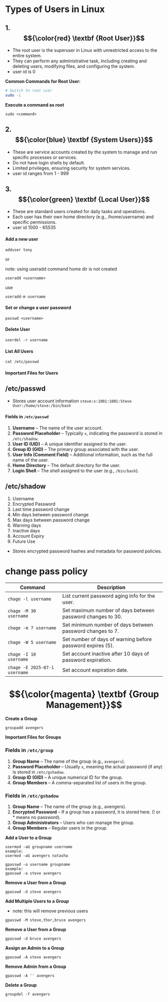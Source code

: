 # Types of Users in Linux


## 1. $${\color{red} \textbf {Root User}}$$

- The root user is the superuser in Linux with unrestricted access to the entire system.
- They can perform any administrative task, including creating and deleting users, modifying files, and configuring the system.
- user id is 0

**Common Commands for Root User:**
```bash
# Switch to root user
sudo -i
````

**Execute a command as root**
````
sudo <command>
````

## 2. $${\color{blue} \textbf {System Users}}$$
- These are service accounts created by the system to manage and run specific processes or services.
- Do not have login shells by default.
- Limited privileges, ensuring security for system services.
- user id ranges from 1 - 999

  
## 3. $${\color{green} \textbf {Local User}}$$
- These are standard users created for daily tasks and operations.
- Each user has their own home directory (e.g., /home/username) and specific permissions.
- user id 1000 - 65535

  
#### Add a new user

````
adduser tony
````
or 

note: using useradd command home dir is not created
````
useradd <username>
````
use
````
useradd-m username
````
#### Set or change a user password
````
passwd <username>
````
#### Delete User
````
userdel -r username
````
#### List All Users
````
cat /etc/passwd
```` 
#### Important Files for Users

## /etc/passwd
- Stores user account information
````steve:x:1001:1001:Steve User:/home/steve:/bin/bash````

#### Fields in `/etc/passwd`  

1. **Username** – The name of the user account.  
2. **Password Placeholder** – Typically `x`, indicating the password is stored in `/etc/shadow`.  
3. **User ID (UID)** – A unique identifier assigned to the user.  
4. **Group ID (GID)** – The primary group associated with the user.  
5. **User Info (Comment Field)** – Additional information, such as the full name of the user.  
6. **Home Directory** – The default directory for the user.  
7. **Login Shell** – The shell assigned to the user (e.g., `/bin/bash`).  


## /etc/shadow
1. Username
2. Encrypted Password
3. Last time password change
4. Min days between password change
5. Max days between password change
6. Warning days
7. Inactive days
8. Account Expiry
9. Future Use
- Stores encrypted password hashes and metadata for password policies.

# change pass policy

| Command                         | Description                                                   |
|----------------------------------|---------------------------------------------------------------|
| `chage -l username`              | List current password aging info for the user.                |
| `chage -M 30 username`           | Set maximum number of days between password changes to 30.    |
| `chage -m 7 username`            | Set minimum number of days between password changes to 7.     |
| `chage -W 5 username`            | Set number of days of warning before password expires (5).    |
| `chage -I 10 username`           | Set account inactive after 10 days of password expiration.    |
| `chage -E 2025-07-1 username`    | Set account expiration date.                                  |





# $${\color{magenta} \textbf {Group Management}}$$

**Create a Group**
````
groupadd avengers
````

**Important Files for Groups**

### **Fields in `/etc/group`**  

1. **Group Name** – The name of the group (e.g., `avengers`).  
2. **Password Placeholder** – Usually `x`, meaning the actual password (if any) is stored in `/etc/gshadow`.  
3. **Group ID (GID)** – A unique numerical ID for the group.  
4. **Group Members** – A comma-separated list of users in the group.  

### **Fields in `/etc/gshadow`** 


1. **Group Name** – The name of the group (e.g., avengers).
2. **Encrypted Password** – If a group has a password, it is stored here. (! or * means no password).
3. **Group Administrators** – Users who can manage the group.
4. **Group Members** – Regular users in the group.



**Add a User to a Group**
````
usermod -aG groupname username
example:
usermod -aG avengers natasha
````
````
gpasswd -a username groupname
example:
gpasswd -a steve avengers
````
**Remove a User from a Group**
````
gpasswd -d steve avengers
````

**Add Multiple Users to a Group**
- note: this will remove previous users
````
gpasswd -M steve,thor,bruce avengers
````
**Remove a User from a Group**
````
gpasswd -d bruce avengers
````

**Assign an Admin to a Group**
````
gpasswd -A steve avengers
````
**Remove Admin from a Group**
````
gpasswd -A '' avengers
````

**Delete a Group**
````
groupdel -f avengers
````
